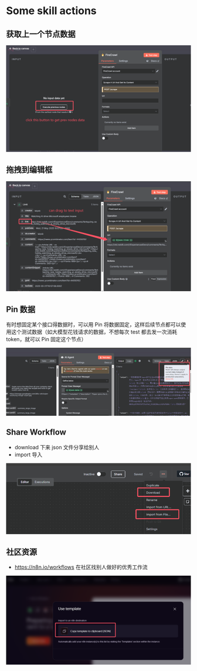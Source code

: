 # Some skill actions

## 获取上一个节点数据

![](imgs/2025-05-21-22-25-24.png)

## 拖拽到编辑框

![](imgs/2025-05-21-22-27-48.png)

## Pin 数据

有时想固定某个接口得数据时，可以用 Pin 将数据固定，这样后续节点都可以使用这个测试数据（如大模型花钱请求的数据，不想每次 test 都去发一次消耗 token，就可以 Pin 固定这个节点）

![](imgs/2025-05-21-22-48-37.png)

## Share Workflow

- download 下来 json 文件分享给别人
- import 导入

![](imgs/2025-05-21-23-24-26.png)

## 社区资源

- https://n8n.io/workflows 在社区找别人做好的优秀工作流

![](imgs/2025-05-21-23-27-24.png)